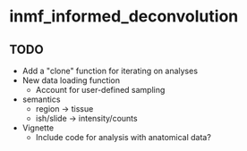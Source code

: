 # inmf_informed_deconvolution

## TODO

- Add a "clone" function for iterating on analyses
- New data loading function
  - Account for user-defined sampling
- semantics
  - region -> tissue
  - ish/slide -> intensity/counts
- Vignette
  - Include code for analysis with anatomical data?

